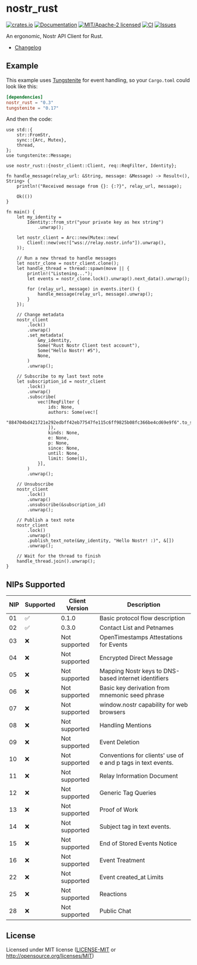 # nostr_rust

[![crates.io](https://img.shields.io/crates/v/nostr_rust.svg)](https://crates.io/crates/nostr_rust)
[![Documentation](https://docs.rs/nostr_rust/badge.svg)](https://docs.rs/nostr_rust)
[![MIT/Apache-2 licensed](https://img.shields.io/crates/l/nostr_rust.svg)](./LICENSE.txt)
[![CI](https://github.com/0xtlt/nostr_rust/actions/workflows/ci.yml/badge.svg)](https://github.com/0xtlt/nostr_rust/actions/workflows/ci.yml)
[![Issues](https://img.shields.io/github/issues/0xtlt/nostr_rust)](https://img.shields.io/github/issues/0xtlt/nostr_rust)

An ergonomic, Nostr API Client for Rust.

- [Changelog](CHANGELOG.md)

## Example

This example uses [Tungstenite](https://crates.io/crates/tungstenite) for event handling, so your `Cargo.toml` could look like this:

```toml
[dependencies]
nostr_rust = "0.3"
tungstenite = "0.17"
```

And then the code:

```rust,norun
use std::{
    str::FromStr,
    sync::{Arc, Mutex},
    thread,
};
use tungstenite::Message;

use nostr_rust::{nostr_client::Client, req::ReqFilter, Identity};

fn handle_message(relay_url: &String, message: &Message) -> Result<(), String> {
    println!("Received message from {}: {:?}", relay_url, message);

    Ok(())
}

fn main() {
    let my_identity =
        Identity::from_str("your private key as hex string")
            .unwrap();

    let nostr_client = Arc::new(Mutex::new(
        Client::new(vec!["wss://relay.nostr.info"]).unwrap(),
    ));

    // Run a new thread to handle messages
    let nostr_clone = nostr_client.clone();
    let handle_thread = thread::spawn(move || {
        println!("Listening...");
        let events = nostr_clone.lock().unwrap().next_data().unwrap();

        for (relay_url, message) in events.iter() {
            handle_message(relay_url, message).unwrap();
        }
    });

    // Change metadata
    nostr_client
        .lock()
        .unwrap()
        .set_metadata(
            &my_identity,
            Some("Rust Nostr Client test account"),
            Some("Hello Nostr! #5"),
            None,
        )
        .unwrap();

    // Subscribe to my last text note
    let subscription_id = nostr_client
        .lock()
        .unwrap()
        .subscribe(
            vec![ReqFilter {
                ids: None,
                authors: Some(vec![
                    "884704bd421721e292edbff42eb77547fe115c6ff9825b08fc366be4cd69e9f6".to_string(),
                ]),
                kinds: None,
                e: None,
                p: None,
                since: None,
                until: None,
                limit: Some(1),
            }],
        )
        .unwrap();

    // Unsubscribe
    nostr_client
        .lock()
        .unwrap()
        .unsubscribe(&subscription_id)
        .unwrap();

    // Publish a text note
    nostr_client
        .lock()
        .unwrap()
        .publish_text_note(&my_identity, "Hello Nostr! :)", &[])
        .unwrap();

    // Wait for the thread to finish
    handle_thread.join().unwrap();
}
```

## NIPs Supported

| NIP | Supported | Client Version | Description                                                  |
| --- | --------- | -------------- | ------------------------------------------------------------ |
| 01  | ✅        | 0.1.0          | Basic protocol flow description                              |
| 02  | ✅        | 0.3.0          | Contact List and Petnames                                    |
| 03  | ❌        | Not supported  | OpenTimestamps Attestations for Events                       |
| 04  | ❌        | Not supported  | Encrypted Direct Message                                     |
| 05  | ❌        | Not supported  | Mapping Nostr keys to DNS-based internet identifiers         |
| 06  | ❌        | Not supported  | Basic key derivation from mnemonic seed phrase               |
| 07  | ❌        | Not supported  | window.nostr capability for web browsers                     |
| 08  | ❌        | Not supported  | Handling Mentions                                            |
| 09  | ❌        | Not supported  | Event Deletion                                               |
| 10  | ❌        | Not supported  | Conventions for clients' use of e and p tags in text events. |
| 11  | ❌        | Not supported  | Relay Information Document                                   |
| 12  | ❌        | Not supported  | Generic Tag Queries                                          |
| 13  | ❌        | Not supported  | Proof of Work                                                |
| 14  | ❌        | Not supported  | Subject tag in text events.                                  |
| 15  | ❌        | Not supported  | End of Stored Events Notice                                  |
| 16  | ❌        | Not supported  | Event Treatment                                              |
| 22  | ❌        | Not supported  | Event created_at Limits                                      |
| 25  | ❌        | Not supported  | Reactions                                                    |
| 28  | ❌        | Not supported  | Public Chat                                                  |

## License

Licensed under MIT license ([LICENSE-MIT](LICENSE-MIT) or <http://opensource.org/licenses/MIT>)
